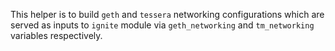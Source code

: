 This helper is to build `geth` and `tessera` networking configurations which are served as inputs
to `ignite` module via `geth_networking` and `tm_networking` variables respectively.
